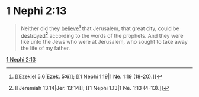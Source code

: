 # 1 Nephi 2:13

> Neither did they <u>believe</u>[^a] that Jerusalem, that great city, could be <u>destroyed</u>[^b] according to the words of the prophets. And they were like unto the Jews who were at Jerusalem, who sought to take away the life of my father.

[1 Nephi 2:13](https://www.churchofjesuschrist.org/study/scriptures/bofm/1-ne/2?lang=eng&id=p13#p13)


[^a]: [[Ezekiel 5.6|Ezek. 5:6]]; [[1 Nephi 1.19|1 Ne. 1:19 (18-20).]]
[^b]: [[Jeremiah 13.14|Jer. 13:14]]; [[1 Nephi 1.13|1 Ne. 1:13 (4-13).]]
